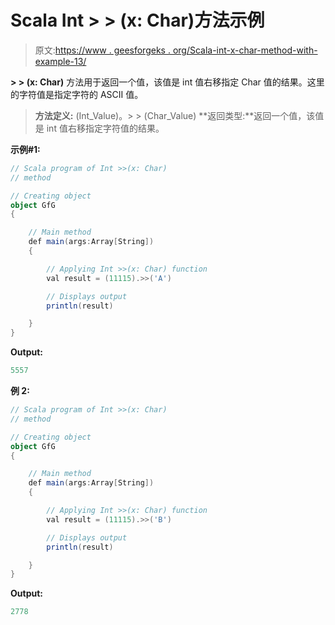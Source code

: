 # Scala Int > > (x: Char)方法示例

> 原文:[https://www . geesforgeks . org/Scala-int-x-char-method-with-example-13/](https://www.geeksforgeeks.org/scala-int-x-char-method-with-example-13/)

**> > (x: Char)** 方法用于返回一个值，该值是 int 值右移指定 Char 值的结果。这里的字符值是指定字符的 ASCII 值。

> **方法定义:** (Int_Value)。> > (Char_Value)
> **返回类型:**返回一个值，该值是 int 值右移指定字符值的结果。

**示例#1:**

```scala
// Scala program of Int >>(x: Char)
// method

// Creating object
object GfG
{ 

    // Main method
    def main(args:Array[String])
    {

        // Applying Int >>(x: Char) function
        val result = (11115).>>('A')

        // Displays output
        println(result)

    }
} 
```

**Output:**

```scala
5557

```

**例 2:**

```scala
// Scala program of Int >>(x: Char)
// method

// Creating object
object GfG
{ 

    // Main method
    def main(args:Array[String])
    {

        // Applying Int >>(x: Char) function
        val result = (11115).>>('B')

        // Displays output
        println(result)

    }
} 
```

**Output:**

```scala
2778

```